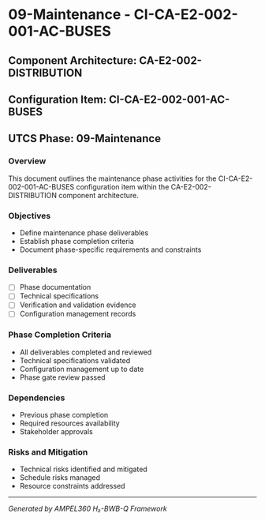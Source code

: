 # 09-Maintenance - CI-CA-E2-002-001-AC-BUSES

## Component Architecture: CA-E2-002-DISTRIBUTION
## Configuration Item: CI-CA-E2-002-001-AC-BUSES
## UTCS Phase: 09-Maintenance

### Overview
This document outlines the maintenance phase activities for the CI-CA-E2-002-001-AC-BUSES configuration item within the CA-E2-002-DISTRIBUTION component architecture.

### Objectives
- Define maintenance phase deliverables
- Establish phase completion criteria
- Document phase-specific requirements and constraints

### Deliverables
- [ ] Phase documentation
- [ ] Technical specifications
- [ ] Verification and validation evidence
- [ ] Configuration management records

### Phase Completion Criteria
- All deliverables completed and reviewed
- Technical specifications validated
- Configuration management up to date
- Phase gate review passed

### Dependencies
- Previous phase completion
- Required resources availability
- Stakeholder approvals

### Risks and Mitigation
- Technical risks identified and mitigated
- Schedule risks managed
- Resource constraints addressed

---
*Generated by AMPEL360 H₂-BWB-Q Framework*
